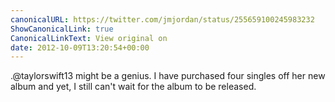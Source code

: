 ```yaml
---
canonicalURL: https://twitter.com/jmjordan/status/255659100245983232
ShowCanonicalLink: true
CanonicalLinkText: View original on
date: 2012-10-09T13:20:54+00:00
---
```

.@taylorswift13 might be a genius. I have purchased four singles off her new album and yet, I still can't wait for the album to be released.